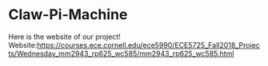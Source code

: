 # Claw-Pi-Machine
Here is the website of our project!
Website:https://courses.ece.cornell.edu/ece5990/ECE5725_Fall2018_Projects/Wednesday_mm2943_rp625_wc585/mm2943_rp625_wc585.html
